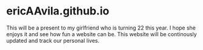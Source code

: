 # ericAAvila.github.io
This will be a present to my girlfriend who is turning 22 this year. I hope she enjoys it and see how fun a website can be.
This website will be continously updated and track our personal lives.

